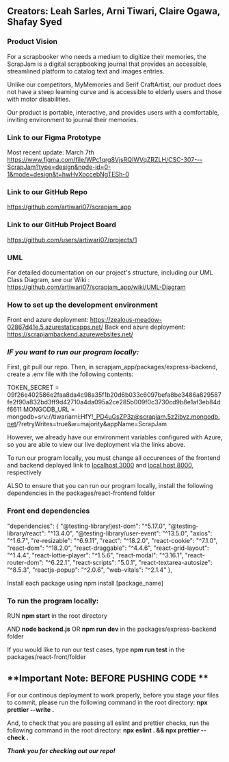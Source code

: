 ## **Creators: Leah Sarles, Arni Tiwari, Claire Ogawa, Shafay Syed**

### **Product Vision**

For a scrapbooker who needs a medium to digitize their memories, the ScrapJam is a digital scrapbooking journal that provides an accessible, streamlined platform to catalog text and images entries.

Unlike our competitors, MyMemories and Serif CraftArtist, our product does not have a steep learning curve and is accessible to elderly users and those with motor disabilities.

Our product is portable, interactive, and provides users with a comfortable, inviting environment to journal their memories.

### **Link to our Figma Prototype**

Most recent update: March 7th
https://www.figma.com/file/WPc1qrg8VjsRQIWVqZRZLH/CSC-307---ScrapJam?type=design&node-id=0-1&mode=design&t=hwHyXoccebNgTESh-0

### **Link to our GitHub Repo**

https://github.com/artiwari07/scrapjam_app

### **Link to our GitHub Project Board**

https://github.com/users/artiwari07/projects/1

### UML

For detailed documentation on our project's structure, including our UML Class Diagram, see our Wiki : https://github.com/artiwari07/scrapjam_app/wiki/UML-Diagram

### **How to set up the development environment**

Front end azure deployment: https://zealous-meadow-02867d41e.5.azurestaticapps.net/
Back end azure deployment: https://scrapjambackend.azurewebsites.net/

### **_IF you want to run our program locally:_**

First, git pull our repo.
Then, in scrapjam_app/packages/express-backend, create a .env file with the following contents:

TOKEN_SECRET = 09f26e402586e2faa8da4c98a35f1b20d6b033c6097befa8be3486a829587fe2f90a832bd3ff9d42710a4da095a2ce285b009f0c3730cd9b8e1af3eb84df6611
MONGODB_URL = mongodb+srv://tiwariarni:HfY!_PD4uGsZP3z@scrapjam.5z2ibyz.mongodb.net/?retryWrites=true&w=majority&appName=ScrapJam

However, we already have our environment variables configured with Azure, so you are able to view our live deployment via the links above.

To run our program locally, you must change all occurences of the frontend and backend deployed link to [localhost 3000](http://localhost:3000/) and [local host 8000](http://localhost:8000/), respectively

ALSO to ensure that you can run our program locally, install the following dependencies in the packages/react-frontend folder

### **Front end dependencies**

"dependencies": {
"@testing-library/jest-dom": "^5.17.0",
"@testing-library/react": "^13.4.0",
"@testing-library/user-event": "^13.5.0",
"axios": "^1.6.7",
"re-resizable": "^6.9.11",
"react": "^18.2.0",
"react-cookie": "^7.1.0",
"react-dom": "^18.2.0",
"react-draggable": "^4.4.6",
"react-grid-layout": "^1.4.4",
"react-lottie-player": "^1.5.6",
"react-modal": "^3.16.1",
"react-router-dom": "^6.22.1",
"react-scripts": "5.0.1",
"react-textarea-autosize": "^8.5.3",
"reactjs-popup": "^2.0.6",
"web-vitals": "^2.1.4"
},

Install each package using
npm install [package_name]

### **To run the program locally:**

RUN
**npm start**
in the root directory

AND
**node backend.js**
OR **npm run dev**
in the packages/express-backend folder

If you would like to run our test cases, type
**npm run test**
in the packages/react-front/folder

## **Important Note: BEFORE PUSHING CODE **

For our continous deployment to work properly, before you stage your files to commit,
please run the following command in the root directory:
**npx prettier --write .**

And, to check that you are passing all eslint and prettier checks, run the following command in the root directory:
**npx eslint . && npx prettier --check .**

**_Thank you for checking out our repo!_**
